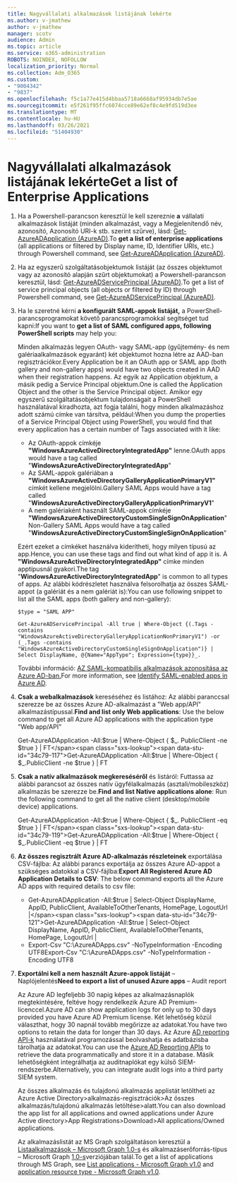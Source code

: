 ```yaml
---
title: Nagyvállalati alkalmazások listájának lekérte
ms.author: v-jmathew
author: v-jmathew
manager: scotv
audience: Admin
ms.topic: article
ms.service: o365-administration
ROBOTS: NOINDEX, NOFOLLOW
localization_priority: Normal
ms.collection: Adm_O365
ms.custom:
- "9004342"
- "9837"
ms.openlocfilehash: f5c1a77e415d4bbaa5718a6668af95934db7e5ae
ms.sourcegitcommit: e5f261f95ffc6074cce89e62ef8c4e9fd519d3ee
ms.translationtype: MT
ms.contentlocale: hu-HU
ms.lasthandoff: 03/26/2021
ms.locfileid: "51404930"
---
```

# <a name="get-a-list-of-enterprise-applications"></a><span data-ttu-id="34c79-102">Nagyvállalati alkalmazások listájának lekérte</span><span class="sxs-lookup"><span data-stu-id="34c79-102">Get a list of Enterprise Applications</span></span>

1. <span data-ttu-id="34c79-103">Ha a Powershell-parancson keresztül le kell szereznie **a** vállalati alkalmazások listáját (minden alkalmazást, vagy a Megjelenítendő név, azonosító, Azonosító URI-k stb. szerint szűrve), lásd: [Get-AzureADApplication (AzureAD)](https://docs.microsoft.com/powershell/module/azuread/get-azureadapplication).</span><span class="sxs-lookup"><span data-stu-id="34c79-103">To **get a list of enterprise applications** (all applications or filtered by Display name, ID, Identifier URIs, etc.) through Powershell command, see [Get-AzureADApplication (AzureAD)](https://docs.microsoft.com/powershell/module/azuread/get-azureadapplication).</span></span>
2. <span data-ttu-id="34c79-104">Ha az egyszerű szolgáltatásobjektumok listáját (az összes objektumot vagy az azonosító alapján szűrt objektumokat) a Powershell-parancson keresztül, lásd: [Get-AzureADServicePrincipal (AzureAD)](https://docs.microsoft.com/powershell/module/azuread/get-azureadserviceprincipal).</span><span class="sxs-lookup"><span data-stu-id="34c79-104">To get a list of service principal objects (all objects or filtered by ID) through Powershell command, see [Get-AzureADServicePrincipal (AzureAD)](https://docs.microsoft.com/powershell/module/azuread/get-azureadserviceprincipal).</span></span>
3. <span data-ttu-id="34c79-105">Ha le szeretné kérni **a konfigurált SAML-appok listáját,** a PowerShell-parancsprogramokat követő parancsprogramokkal segítséget tud kapni:</span><span class="sxs-lookup"><span data-stu-id="34c79-105">If you want to **get a list of SAML configured apps, following PowerShell scripts** may help you:</span></span>

    <span data-ttu-id="34c79-106">Minden alkalmazás legyen OAuth- vagy SAML-app (gyűjtemény- és nem galériaalkalmazások egyaránt) két objektumot hozna létre az AAD-ban regisztrációkor.</span><span class="sxs-lookup"><span data-stu-id="34c79-106">Every Application be it an OAuth app or SAML app (both gallery and non-gallery apps) would have two objects created in AAD when their registration happens.</span></span> <span data-ttu-id="34c79-107">Az egyik az Application objektum, a másik pedig a Service Principal objektum.</span><span class="sxs-lookup"><span data-stu-id="34c79-107">One is called the Application Object and the other is the Service Principal object.</span></span> <span data-ttu-id="34c79-108">Amikor egy egyszerű szolgáltatásobjektum tulajdonságait a PowerShell használatával kiradhozta, azt fogja találni, hogy minden alkalmazáshoz adott számú címke van társítva, például:</span><span class="sxs-lookup"><span data-stu-id="34c79-108">When you dump the properties of a Service Principal Object using PowerShell, you would find that every application has a certain number of Tags associated with it like:</span></span>

    - <span data-ttu-id="34c79-109">Az OAuth-appok címkéje **"WindowsAzureActiveDirectoryIntegratedApp"** lenne.</span><span class="sxs-lookup"><span data-stu-id="34c79-109">OAuth apps would have a tag called "**WindowsAzureActiveDirectoryIntegratedApp**"</span></span>
    - <span data-ttu-id="34c79-110">Az SAML-appok galériában a **"WindowsAzureActiveDirectoryGalleryApplicationPrimaryV1"** címkét kellene megjelölni.</span><span class="sxs-lookup"><span data-stu-id="34c79-110">Gallery SAML Apps would have a tag called "**WindowsAzureActiveDirectoryGalleryApplicationPrimaryV1**"</span></span>
    - <span data-ttu-id="34c79-111">A nem galériaként használt SAML-appok címkéje **"WindowsAzureActiveDirectoryCustomSingleSignOnApplication**"</span><span class="sxs-lookup"><span data-stu-id="34c79-111">Non-Gallery SAML Apps would have a tag called "**WindowsAzureActiveDirectoryCustomSingleSignOnApplication**"</span></span>

    <span data-ttu-id="34c79-112">Ezért ezeket a címkéket használva kiderítheti, hogy milyen típusú az app.</span><span class="sxs-lookup"><span data-stu-id="34c79-112">Hence, you can use these tags and find out what kind of app it is.</span></span> <span data-ttu-id="34c79-113">A **"WindowsAzureActiveDirectoryIntegratedApp"** címke minden apptípusnál gyakori.</span><span class="sxs-lookup"><span data-stu-id="34c79-113">The tag "**WindowsAzureActiveDirectoryIntegratedApp**" is common to all types of apps.</span></span> <span data-ttu-id="34c79-114">Az alábbi kódrészletet használva felsorolhatja az összes SAML-appot (a galériát és a nem galériát is):</span><span class="sxs-lookup"><span data-stu-id="34c79-114">You can use following snippet to list all the SAML apps (both gallery and non-gallery):</span></span>

    `$type = "SAML APP"`

    `Get-AzureADServicePrincipal -All true | Where-Object {(.Tags -contains "WindowsAzureActiveDirectoryGalleryApplicationNonPrimaryV1") -or (_.Tags -contains "WindowsAzureActiveDirectoryCustomSingleSignOnApplication")} | Select DisplayName, @{Name="AppType"; Expression={type}}_.`

    <span data-ttu-id="34c79-115">További információ: [AZ SAML-kompatibilis alkalmazások azonosítása az Azure AD-ban.](https://docs.microsoft.com/answers/questions/24259/identify-saml-enabled-apps-in-azure-ad.html)</span><span class="sxs-lookup"><span data-stu-id="34c79-115">For more information, see [Identify SAML-enabled apps in Azure AD](https://docs.microsoft.com/answers/questions/24259/identify-saml-enabled-apps-in-azure-ad.html).</span></span>

4. <span data-ttu-id="34c79-116">**Csak a webalkalmazások** kereséséhez és listához: Az alábbi paranccsal szerezze be az összes Azure AD-alkalmazást a "Web app/API" alkalmazástípussal.</span><span class="sxs-lookup"><span data-stu-id="34c79-116">**Find and list only Web applications**: Use the below command to get all Azure AD applications with the application type "Web app/API"</span></span>

    <span data-ttu-id="34c79-117">Get-AzureADApplication -All:$true | Where-Object { $_. PublicClient -ne $true } | FT</span><span class="sxs-lookup"><span data-stu-id="34c79-117">Get-AzureADApplication -All:$true | Where-Object { $_.PublicClient -ne $true } | FT</span></span>
5. <span data-ttu-id="34c79-118">**Csak a natív alkalmazások megkereséséről** és listáról: Futtassa az alábbi parancsot az összes natív ügyfélalkalmazás (asztali/mobileszköz) alkalmazás be szerezze be.</span><span class="sxs-lookup"><span data-stu-id="34c79-118">**Find and list Native applications alone**: Run the following command to get all the native client (desktop/mobile device) applications.</span></span>

    <span data-ttu-id="34c79-119">Get-AzureADApplication -All:$true | Where-Object { $_. PublicClient -eq $true } | FT</span><span class="sxs-lookup"><span data-stu-id="34c79-119">Get-AzureADApplication -All:$true | Where-Object { $_.PublicClient -eq $true } | FT</span></span>
6. <span data-ttu-id="34c79-120">**Az összes regisztrált Azure AD-alkalmazás részleteinek** exportálása CSV-fájlba: Az alábbi parancs exportálja az összes Azure AD-appot a szükséges adatokkal a CSV-fájlba:</span><span class="sxs-lookup"><span data-stu-id="34c79-120">**Export All Registered Azure AD Application Details to CSV**: The below command exports all the Azure AD apps with required details to csv file:</span></span>

    - <span data-ttu-id="34c79-121">Get-AzureADApplication -All:$true | Select-Object DisplayName, AppID, PublicClient, AvailableToOtherTenants, HomePage, LogoutUrl |</span><span class="sxs-lookup"><span data-stu-id="34c79-121">Get-AzureADApplication -All:$true | Select-Object DisplayName, AppID, PublicClient, AvailableToOtherTenants, HomePage, LogoutUrl |</span></span>
    - <span data-ttu-id="34c79-122">Export-Csv "C:\AzureADApps.csv" -NoTypeInformation -Encoding UTF8</span><span class="sxs-lookup"><span data-stu-id="34c79-122">Export-Csv "C:\AzureADApps.csv" -NoTypeInformation -Encoding UTF8</span></span>

7. <span data-ttu-id="34c79-123">**Exportálni kell a nem használt Azure-appok listáját** – Naplójelentés</span><span class="sxs-lookup"><span data-stu-id="34c79-123">**Need to export a list of unused Azure apps** – Audit report</span></span>

    <span data-ttu-id="34c79-124">Az Azure AD legfeljebb 30 napig képes az alkalmazásnaplók megtekintésére, feltéve hogy rendelkezik Azure AD Premium-licenccel.</span><span class="sxs-lookup"><span data-stu-id="34c79-124">Azure AD can show application logs for only up to 30 days provided you have Azure AD Premium license.</span></span>
    <span data-ttu-id="34c79-125">Két lehetőség közül választhat, hogy 30 napnál tovább megőrizze az adatokat.</span><span class="sxs-lookup"><span data-stu-id="34c79-125">You have two options to retain the data for longer than 30 days.</span></span> <span data-ttu-id="34c79-126">Az Azure [AD reporting API-k](https://docs.microsoft.com/azure/active-directory/reports-monitoring/concept-reporting-api) használatával programozással beolvashatja és adatbázisba tárolhatja az adatokat.</span><span class="sxs-lookup"><span data-stu-id="34c79-126">You can use the [Azure AD Reporting APIs](https://docs.microsoft.com/azure/active-directory/reports-monitoring/concept-reporting-api) to retrieve the data programmatically and store it in a database.</span></span> <span data-ttu-id="34c79-127">Másik lehetőségként integrálhatja az auditnaplókat egy külső SIEM-rendszerbe.</span><span class="sxs-lookup"><span data-stu-id="34c79-127">Alternatively, you can integrate audit logs into a third party SIEM system.</span></span>

    <span data-ttu-id="34c79-128">Az összes alkalmazás és tulajdonú alkalmazás applistát letöltheti az Azure Active Directory>alkalmazás-regisztrációk>Az összes alkalmazás/tulajdonú alkalmazás letöltése>alatt.</span><span class="sxs-lookup"><span data-stu-id="34c79-128">You can also download the app list for all applications and owned applications under Azure Active directory>App Registrations>Download>All applications/Owned applications.</span></span>

    <span data-ttu-id="34c79-129">Az alkalmazáslistát az MS Graph szolgáltatáson keresztül a [Listaalkalmazások – Microsoft Graph 1.0-s](https://docs.microsoft.com/graph/api/application-list) és alkalmazáserőforrás-típus – Microsoft Graph [1.0-s](https://docs.microsoft.com/graph/api/resources/application)verziójában talál.</span><span class="sxs-lookup"><span data-stu-id="34c79-129">To get a list of applications through MS Graph, see [List applications - Microsoft Graph v1.0](https://docs.microsoft.com/graph/api/application-list) and [application resource type - Microsoft Graph v1.0](https://docs.microsoft.com/graph/api/resources/application).</span></span>
